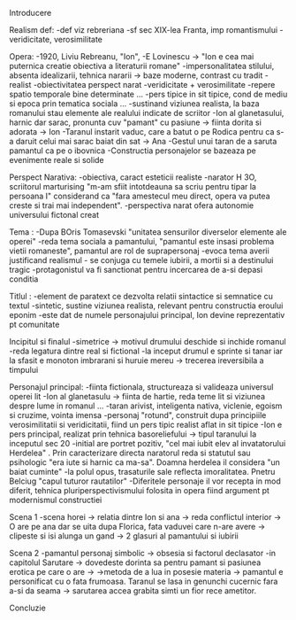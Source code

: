 Introducere


Realism def:
	-def viz rebreriana
	-sf sec XIX-lea Franta, imp romantismului
	-veridicitate, verosimilitate


Opera:
	-1920, Liviu Rebreanu, "Ion",
	-E Lovinescu -> "Ion e cea mai puternica creatie obiectiva a literaturii romane"
	-impersonalitatea stilului, absenta idealizarii, tehnica nararii -> baze moderne, contrast cu tradit
	-realist 
		-obiectivitatea perspect narat
		-veridicitate + verosimilitate
		-repere spatio temporale bine determinate ...
		-pers tipice in sit tipice, cond de mediu si epoca prin 	tematica sociala ...
	-sustinand viziunea realista, la baza romanului stau elemente ale realului indicate de scriitor
		-Ion al glanetasului, harnic dar sarac, pronunta cuv "pamant" cu pasiune -> fiinta dorita si adorata -> Ion
		-Taranul instarit vaduc, care a batut o pe Rodica pentru ca s-a daruit celui mai sarac baiat din sat -> Ana
		-Gestul unui taran de a saruta pamantul ca pe o ibovnica
	-Constructia personajelor se bazeaza pe evenimente reale si solide


Perspect Narativa:
	-obiectiva, caract esteticii realiste
	-narator H 3O, scriitorul marturising "m-am sfiit intotdeauna sa scriu pentru tipar la persoana I" considerand ca  "fara amestecul meu direct, opera va putea creste si trai mai independent".
	-perspectiva narat ofera autonomie universului fictonal creat
	
	
Tema :
	-Dupa BOris Tomasevski "unitatea sensurilor diverselor elemente ale operei"
	-reda tema sociala a pamantului, "pamantul este insasi problema vietii romaneste", pamantul are rol de suprapersonaj
	-evoca tema averii justificand realismul
	- se conjuga cu temele iubirii, a mortii si a destinului tragic
	-protagonistul va fi sanctionat pentru incercarea de a-si depasi conditia
	
	
Titlul :
	-element de paratext ce dezvolta relatii sintactice si semnatice cu textul
	-sintetic, sustine viziunea realista, relevant pentru constructia eroului eponim
	-este dat de numele personajului principal, Ion devine reprezentativ pt comunitate
	
	
Incipitul si finalul
	-simetrice -> motivul drumului deschide si inchide romanul
	-reda legatura dintre real si fictional
	-la inceput drumul e sprinte si tanar iar la sfasit e monoton imbrarani si huruie mereu -> trecerea ireversibila a timpului
	
	
Personajul principal:
	-fiinta fictionala, structureaza si valideaza universul operei lit
	-Ion al glanetasulu -> fiinta de hartie, reda teme lit si viziunea despre lume in romanul ...
	-taran arivist, inteligenta nativa, viclenie, egoism si cruzime, vointa imensa
	-personaj "rotund", construit dupa principiile verosimilitatii si veridicitatii, fiind un pers tipic realist aflat in sit tipice
	-Ion e pers principal, realizat prin tehnica basoreliefului -> tipul taranului la inceputul sec 20
	-initial are portret pozitiv, "cel mai iubit elev al invatatorului Herdelea" . Prin caracterizare directa naratorul reda si statutul sau psihologic "era iute si harnic ca ma-sa". Doamna herdelea il considera "un baiat cuminte"
	-la polul opus, trasaturile sale reflecta imoralitatea. Pnetru Belciug "capul tuturor rautatilor"
	-Diferitele personaje il vor recepta in mod diferit, tehnica pluriperspectivismului folosita in opera fiind argument pt modernismul constructiei


Scena 1
	-scena horei -> relatia dintre Ion si ana -> reda conflictul interior -> O are pe ana dar se uita dupa Florica, fata vaduvei care n-are avere -> clipeste si isi alunga un gand -> 2 glasuri al pamantului si iubirii 
	
	
Scena 2
	-pamantul personaj simbolic -> obsesia si factorul declasator
	-in capitolul Sarutare -> dovedeste dorinta sa pentru pamant si pasiunea erotica pe care o are  ->  ->metoda de a lua in posesie materia -> pamantul e personificat cu o fata frumoasa. Taranul se lasa in genunchi cucernic fara a-si da seama -> sarutarea accea grabita simti un fior rece ametitor.
	
	
Concluzie